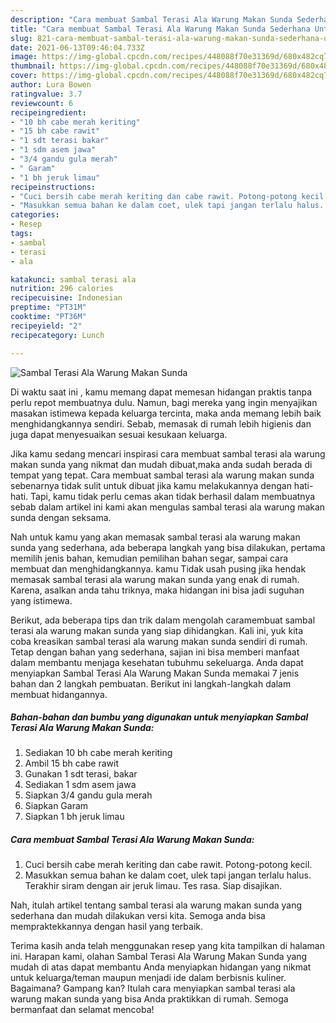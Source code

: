 ```yaml
---
description: "Cara membuat Sambal Terasi Ala Warung Makan Sunda Sederhana Untuk Jualan"
title: "Cara membuat Sambal Terasi Ala Warung Makan Sunda Sederhana Untuk Jualan"
slug: 821-cara-membuat-sambal-terasi-ala-warung-makan-sunda-sederhana-untuk-jualan
date: 2021-06-13T09:46:04.733Z
image: https://img-global.cpcdn.com/recipes/448088f70e31369d/680x482cq70/sambal-terasi-ala-warung-makan-sunda-foto-resep-utama.jpg
thumbnail: https://img-global.cpcdn.com/recipes/448088f70e31369d/680x482cq70/sambal-terasi-ala-warung-makan-sunda-foto-resep-utama.jpg
cover: https://img-global.cpcdn.com/recipes/448088f70e31369d/680x482cq70/sambal-terasi-ala-warung-makan-sunda-foto-resep-utama.jpg
author: Lura Bowen
ratingvalue: 3.7
reviewcount: 6
recipeingredient:
- "10 bh cabe merah keriting"
- "15 bh cabe rawit"
- "1 sdt terasi bakar"
- "1 sdm asem jawa"
- "3/4 gandu gula merah"
- " Garam"
- "1 bh jeruk limau"
recipeinstructions:
- "Cuci bersih cabe merah keriting dan cabe rawit. Potong-potong kecil."
- "Masukkan semua bahan ke dalam coet, ulek tapi jangan terlalu halus. Terakhir siram dengan air jeruk limau. Tes rasa. Siap disajikan."
categories:
- Resep
tags:
- sambal
- terasi
- ala

katakunci: sambal terasi ala 
nutrition: 296 calories
recipecuisine: Indonesian
preptime: "PT31M"
cooktime: "PT36M"
recipeyield: "2"
recipecategory: Lunch

---
```



![Sambal Terasi Ala Warung Makan Sunda](https://img-global.cpcdn.com/recipes/448088f70e31369d/680x482cq70/sambal-terasi-ala-warung-makan-sunda-foto-resep-utama.jpg)

Di waktu  saat ini , kamu memang dapat memesan hidangan praktis tanpa perlu repot membuatnya dulu. Namun, bagi mereka yang ingin menyajikan masakan istimewa kepada keluarga tercinta, maka anda memang lebih baik menghidangkannya sendiri. Sebab, memasak di rumah lebih higienis dan juga dapat menyesuaikan sesuai kesukaan keluarga.

Jika kamu sedang mencari inspirasi cara membuat sambal terasi ala warung makan sunda yang nikmat dan mudah dibuat,maka anda sudah berada di tempat yang tepat. Cara membuat sambal terasi ala warung makan sunda  sebenarnya tidak sulit untuk dibuat jika kamu melakukannya dengan hati-hati. Tapi, kamu tidak perlu cemas akan tidak berhasil dalam membuatnya 
sebab dalam artikel ini kami akan mengulas sambal terasi ala warung makan sunda dengan seksama.  



Nah untuk kamu yang akan memasak sambal terasi ala warung makan sunda yang sederhana, ada beberapa langkah yang bisa dilakukan, pertama memilih jenis bahan, kemudian pemilihan bahan segar, sampai cara membuat dan menghidangkannya. kamu Tidak usah pusing jika hendak memasak sambal terasi ala warung makan sunda yang enak di rumah. Karena, asalkan anda  tahu triknya, maka hidangan ini bisa jadi suguhan yang istimewa.

Berikut, ada beberapa tips dan trik dalam mengolah caramembuat sambal terasi ala warung makan sunda yang siap dihidangkan. Kali ini, yuk kita coba kreasikan sambal terasi ala warung makan sunda sendiri di rumah. Tetap dengan bahan yang sederhana, sajian ini bisa memberi manfaat dalam membantu menjaga kesehatan tubuhmu sekeluarga. Anda dapat menyiapkan Sambal Terasi Ala Warung Makan Sunda memakai 7 jenis bahan dan 2 langkah pembuatan. Berikut ini langkah-langkah dalam membuat hidangannya.

<!--inarticleads1-->

##### Bahan-bahan dan bumbu yang digunakan untuk menyiapkan Sambal Terasi Ala Warung Makan Sunda:

1. Sediakan 10 bh cabe merah keriting
1. Ambil 15 bh cabe rawit
1. Gunakan 1 sdt terasi, bakar
1. Sediakan 1 sdm asem jawa
1. Siapkan 3/4 gandu gula merah
1. Siapkan  Garam
1. Siapkan 1 bh jeruk limau




<!--inarticleads2-->

##### Cara membuat Sambal Terasi Ala Warung Makan Sunda:

1. Cuci bersih cabe merah keriting dan cabe rawit. Potong-potong kecil.
1. Masukkan semua bahan ke dalam coet, ulek tapi jangan terlalu halus. Terakhir siram dengan air jeruk limau. Tes rasa. Siap disajikan.




Nah, itulah artikel tentang  sambal terasi ala warung makan sunda  yang sederhana dan mudah dilakukan versi kita. Semoga anda bisa mempraktekkannya dengan hasil yang terbaik. 

Terima kasih anda telah menggunakan resep yang kita tampilkan di halaman ini. Harapan kami, olahan  Sambal Terasi Ala Warung Makan Sunda yang mudah di atas dapat membantu Anda menyiapkan hidangan yang nikmat untuk keluarga/teman maupun menjadi ide dalam berbisnis kuliner. Bagaimana? Gampang kan? Itulah cara menyiapkan sambal terasi ala warung makan sunda yang bisa Anda praktikkan di rumah. Semoga bermanfaat dan selamat mencoba!

